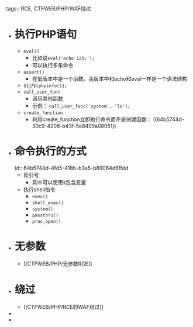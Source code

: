 tags:: RCE, CTFWEB/PHP/WAF绕过

- # 执行PHP语句
	- `eval()`
		- 比如说`eval('echo 123;');`
		- 可以执行多条命令
	- `assert()`
		- 在低版本中是一个函数，高版本中和echo和eval一样是一个语法结构
	- `${}`/`${phpinfo()};`
	- `call_user_func`
		- 调用其他函数
		- 示例： `call_user_func('system', 'ls');`
	- `create_function`
		- 利用create_function立即执行命令而不是创建函数： ((64b5744d-30c9-4206-b43f-5e8499a08051))
- # 命令执行的方式
  id:: 64b5744d-4fd5-418b-b3a5-b89064d6ffdd
	- 反引号
		- 其中可以使用`$`包含变量
	- 执行shell指令
		- `exec()`
		- `shell_exec()`
		- `system()`
		- `passthru()`
		- `proc_open()`
- # 无参数
	- [[CTFWEB/PHP/无参数RCE]]
- # 绕过
	- [[CTFWEB/PHP/RCE的WAF绕过]]
-
-